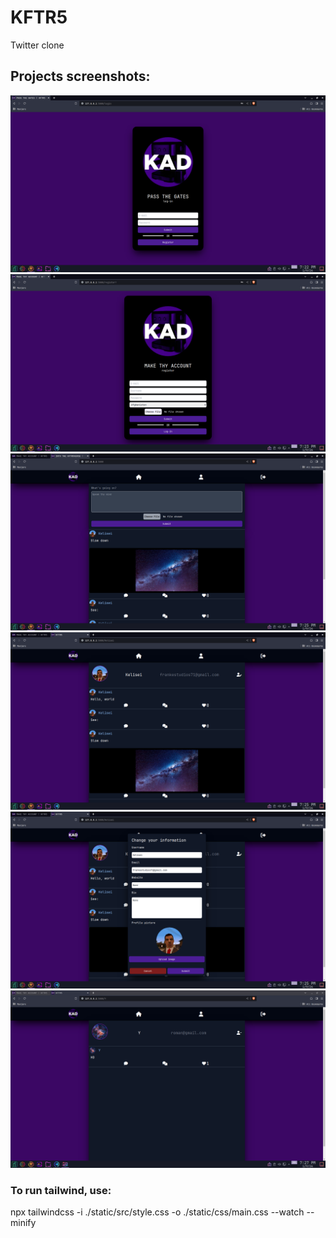 # KFTR5
 Twitter clone

## Projects screenshots:

<img src="screenshots/1.png">
<img src="screenshots/2.png">
<img src="screenshots/3.png">
<img src="screenshots/4.png">
<img src="screenshots/5.png">
<img src="screenshots/6.png">

### To run tailwind, use:
npx tailwindcss -i ./static/src/style.css -o ./static/css/main.css --watch --minify

